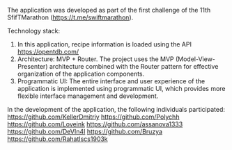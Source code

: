 The application was developed as part of the first challenge of the 11th SfifTMarathon (https://t.me/swiftmarathon).

Technology stack:
1) In this application, recipe information is loaded using the API https://opentdb.com/
2) Architecture: MVP + Router. The project uses the MVP (Model-View-Presenter) architecture combined with the Router pattern for effective organization of the application components.
3) Programmatic UI: The entire interface and user experience of the application is implemented using programmatic UI, which provides more flexible interface management and development.


 In the development of the application, the following individuals participated:
https://github.com/KellerDmitriy
https://github.com/Polychh
https://github.com/Loveink
https://github.com/assanova1333
https://github.com/DeVIn4I
https://github.com/Bruzya
https://github.com/RahatIscs1903k
